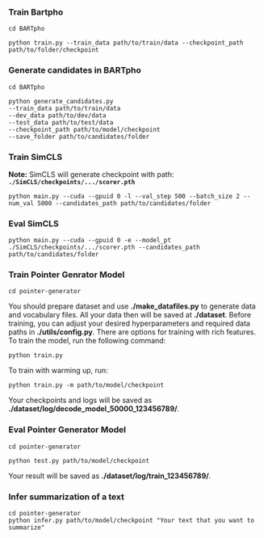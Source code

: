 ### Train Bartpho
```
cd BARTpho
```  
```
python train.py --train_data path/to/train/data --checkpoint_path path/to/folder/checkpoint
```   
### Generate candidates in BARTpho
```
cd BARTpho
```
```
python generate_candidates.py   
--train_data path/to/train/data   
--dev_data path/to/dev/data  
--test_data path/to/test/data   
--checkpoint_path path/to/model/checkpoint  
--save_folder path/to/candidates/folder
```
### Train SimCLS  
**Note:** SimCLS will generate checkpoint with path: **`./SimCLS/checkpoints/.../scorer.pth`**   
```
python main.py --cuda --gpuid 0 -l --val_step 500 --batch_size 2 --num_val 5000 --candidates_path path/to/candidates/folder
```
### Eval SimCLS 
```
python main.py --cuda --gpuid 0 -e --model_pt ./SimCLS/checkpoints/.../scorer.pth --candidates_path path/to/candidates/folder
```
### Train Pointer Genrator Model
```
cd pointer-generator
```
You should prepare dataset and use **./make_datafiles.py** to generate data and vocabulary files. All your data then will be saved at **./dataset**.
Before training, you can adjust your desired hyperparameters and required data paths in **./utils/config.py**. There are options for training with rich features. To train the model, run the following command:
```
python train.py
```
To train with warming up, run:
```
python train.py -m path/to/model/checkpoint
```
Your checkpoints and logs will be saved as **./dataset/log/decode_model_50000_123456789/**.
### Eval Pointer Generator Model
```
cd pointer-generator
```
```
python test.py path/to/model/checkpoint
```
Your result will be saved as **./dataset/log/train_123456789/**.
### Infer summarization of a text
```
cd pointer-generator
python infer.py path/to/model/checkpoint "Your text that you want to summarize"
```
